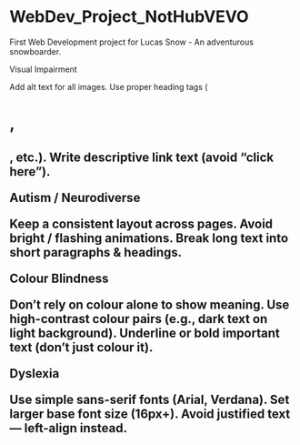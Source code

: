 # WebDev_Project_NotHubVEVO
First Web Development project for Lucas Snow - An adventurous snowboarder.

Visual Impairment

Add alt text for all images.
Use proper heading tags (<h1>, <h2>, etc.).
Write descriptive link text (avoid “click here”).

Autism / Neurodiverse

Keep a consistent layout across pages.
Avoid bright / flashing animations.
Break long text into short paragraphs & headings.

Colour Blindness

Don’t rely on colour alone to show meaning.
Use high-contrast colour pairs (e.g., dark text on light background).
Underline or bold important text (don’t just colour it).

Dyslexia

Use simple sans-serif fonts (Arial, Verdana).
Set larger base font size (16px+).
Avoid justified text — left-align instead.
